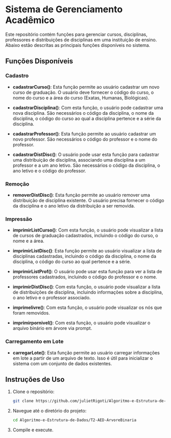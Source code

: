 # Sistema de Gerenciamento Acadêmico

Este repositório contém funções para gerenciar cursos, disciplinas, professores e distribuições de disciplinas em uma instituição de ensino. Abaixo estão descritas as principais funções disponíveis no sistema.

## Funções Disponíveis

### Cadastro

- **cadastrarCurso()**: Esta função permite ao usuário cadastrar um novo curso de graduação. O usuário deve fornecer o código do curso, o nome do curso e a área do curso (Exatas, Humanas, Biológicas).

- **cadastrarDisciplina()**: Com esta função, o usuário pode cadastrar uma nova disciplina. São necessários o código da disciplina, o nome da disciplina, o código do curso ao qual a disciplina pertence e a série da disciplina.

- **cadastrarProfessor()**: Esta função permite ao usuário cadastrar um novo professor. São necessários o código do professor e o nome do professor.

- **cadastrarDistDisc()**: O usuário pode usar esta função para cadastrar uma distribuição de disciplina, associando uma disciplina a um professor e a um ano letivo. São necessários o código da disciplina, o ano letivo e o código do professor.

### Remoção

- **removerDistDisc()**: Esta função permite ao usuário remover uma distribuição de disciplina existente. O usuário precisa fornecer o código da disciplina e o ano letivo da distribuição a ser removida.

### Impressão

- **imprimirListCurso()**: Com esta função, o usuário pode visualizar a lista de cursos de graduação cadastrados, incluindo o código do curso, o nome e a área.

- **imprimirListDisc()**: Esta função permite ao usuário visualizar a lista de disciplinas cadastradas, incluindo o código da disciplina, o nome da disciplina, o código do curso ao qual pertence e a série.

- **imprimirListProf()**: O usuário pode usar esta função para ver a lista de professores cadastrados, incluindo o código do professor e o nome.

- **imprimirDistDisc()**: Com esta função, o usuário pode visualizar a lista de distribuições de disciplina, incluindo informações sobre a disciplina, o ano letivo e o professor associado.

- **imprimelivre()**: Com esta função, o usuário pode visualizar os nós que foram removidos.

- **imprimirpornivel()**: Com esta função, o usuário pode visualizar o arquivo binário em árvore via prompt.

### Carregamento em Lote

- **carregarLote()**: Esta função permite ao usuário carregar informações em lote a partir de um arquivo de texto. Isso é útil para inicializar o sistema com um conjunto de dados existentes.

## Instruções de Uso

1. Clone o repositório:
    ```sh
    git clone https://github.com/julietRigoti/Algoritmo-e-Estrutura-de-Dados.git
    ```
2. Navegue até o diretório do projeto:
    ```sh
    cd Algoritmo-e-Estrutura-de-Dados/T2-AED-ArvoreBinaria
    ```
3. Compile e execute.
